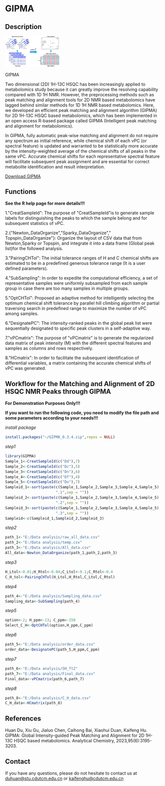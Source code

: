 
<!-- README.md is generated from README.Rmd. Please edit that file -->

# GIPMA

## Description

<div class="figure" style="text-align: left">

<img src="./Graphical_Abstract.png" alt="GIPMA" width="35%" />

<p class="caption">

GIPMA

</p>

</div>

Two dimensional (2D) 1H-13C HSQC has been increasingly applied to
metabolomics study because it can greatly improve the resolving
capability compared with 1D 1H NMR. However, the preprocessing methods
such as peak matching and alignment tools for 2D NMR based metabolomics
have lagged behind similar methods for 1D 1H NMR based metabolomics.
Here, we developed an efficient peak matching and alignment algorithm
(GIPMA) for 2D 1H-13C HSQC based metabolomics, which has been
implemented in an open access R-based package called GIPMA (Intelligent
peak matching and alignment for metabolomics).

In GIPMA, fully automatic peak-wise matching and alignment do not
require any spectrum as initial reference, while chemical shift of each
vPC (or spectral feature) is updated and warranted to be statistically
more accurate by the intensity-weighted average of the chemical shifts
of all peaks in the same vPC. Accurate chemical shifts for each
representative spectral feature will facilitate subsequent peak
assignment and are essential for correct metabolite identification and
result interpretation.

[Download GIPMA](https://github.com/NMRLab-Hu/GIPMA/)

## Functions

**See the R help page for more details\!\!\!**

1."CreatSampleId": The purpose of "CreatSampleId"is to generate sample
labels for distinguishing the peaks to which the sample belong and for
subsequent statistics of vPC.

2.{"Newton\_DataOrganize","Sparky\_DataOrganize","
Topspin\_DataOrganize"}: Organize the layout of CSV data that from
Newton,Sparky or Topspin, and integrate it into a data frame (Global
peak list)for the followed analysis.

3."PairingCHTol": The initial tolerance ranges of H and C chemical
shifts are estimated to be in a predefined generous tolerance range (It
is a user defined parameters).

4."SubSampling": In order to expedite the computational efficiency, a
set of representative samples were uniformly subsampled from each sample
group in case there are too many samples in multiple groups.

5."OptCHTol": Proposed an adaptive method for intelligently selecting
the optimum chemical shift tolerance by parallel hill climbing algorithm
or partial traversing search in predefined range to maximize the number
of vPC among samples.

6."DesignatePC": The intensity-ranked peaks in the global peak list were
sequentially designated to specific peak clusters in a self-adaptive
way.

7."vPCmatrix": The purpose of "vPCmatrix" is to generate the regularized
data matrix of peak intensity (M) with the different spectral features
and samples as columns and rows respectively.

8."HCmatrix": In order to facilitate the subsequent identification of
differential variables, a matrix containing the accurate chemical shifts
of vPC was generated.

## Workflow for the Matching and Alignment of 2D HSQC NMR Peaks through GIPMA

**For Demonstration Purposes Only\!\!\!**

**If you want to run the following code, you need to modify the file
path and some parameters according to your needs\!\!\!**

*install package*

``` r
install.packages("~/GIPMA_0.3.4.zip",repos = NULL)
```

*step1*

``` r
library(GIPMA)
Sample_1<-CreatSampleId(c("Dd"),7)
Sample_2<-CreatSampleId(c("Dc"),5)
Sample_3<-CreatSampleId(c("Dn"),6)
Sample_4<-CreatSampleId(c("Df"),4)
Sample_5<-CreatSampleId(c("Do"),7)
Sampleid_1<-sort(paste(c(Sample_1,Sample_2,Sample_3,Sample_4,Sample_5),
                       ".1",sep = ""))
Sampleid_2<-sort(paste(c(Sample_1,Sample_2,Sample_3,Sample_4,Sample_5),
                       ".2",sep = ""))
Sampleid_3<-sort(paste(c(Sample_1,Sample_2,Sample_3,Sample_4,Sample_5),
                       ".3",sep = ""))
Sampleid<-c(Sampleid_1,Sampleid_2,Sampleid_3)
```

*step2*

``` r
path_1<-"E:/Data analysis/raw_all_data.csv"
path_2<-"E:/Data analysis/temp.csv"
path_3<-"E:/Data analysis/All_data.csv"
All_data<-Newton_DataOrganize(path_1,path_2,path_3)
```

*step3*

``` r
H_Ltol<-0.01;H_Rtol<-0.04;C_Ltol<-0.1;C_Rtol<-0.4
C_H_tol<-PairingCHTol(H_Ltol,H_Rtol,C_Ltol,C_Rtol)
```

*step4*

``` r
path_4<-"E:/Data analysis/Sampling_data.csv"
Sampling_data<-SubSampling(path_4)
```

*step5*

``` r
option<-2; H_ppm<-13; C_ppm<-150
Select_C_H<-OptCHTol(option,H_ppm,C_ppm)
```

*step6*

``` r
path_5<-"E:/Data analysis/order_data.csv"
order_data<-DesignatePC(path_5,H_ppm,C_ppm)
```

*step7*

``` r
path_6<-"E:/Data analysis/SH_ft2"
path_7<-"E:/Data analysis/Final_data.csv"
Final_data<-vPCmatrix(path_6,path_7)
```

*step8*

``` r
path_8<-"E:/Data analysis/C_H_data.csv"
C_H_data<-HCmatrix(path_8)
```

## References

Huan Du, Xiu Gu, Jialuo Chen, Caihong Bai, Xiaohui Duan, Kaifeng Hu.
GIPMA: Global Intensity-guided Peak Matching and Alignment for 2D 1H-13C
HSQC based metabolomics. Analytical Chemistry, 2023,95(6):3195-3203.

## Contact

If you have any questions, please do not hesitate to contact us at
<duhuan@stu.cdutcm.edu.cn> or <kaifenghu@cdutcm.edu.cn>
